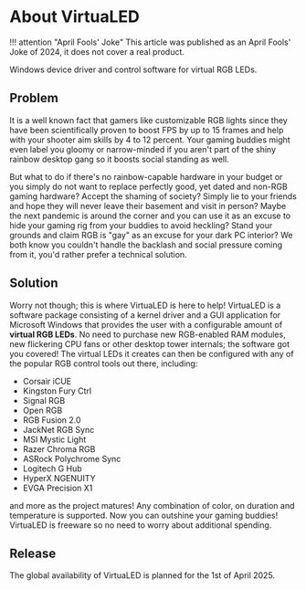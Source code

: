 # About VirtuaLED

!!! attention "April Fools' Joke"
    This article was published as an April Fools' Joke of 2024, it does not cover a real product.

Windows device driver and control software for virtual RGB LEDs.

## Problem

It is a well known fact that gamers like customizable RGB lights since they have been scientifically proven to boost FPS by up to 15 frames and help with your shooter aim skills by 4 to 12 percent. Your gaming buddies might even label you gloomy or narrow-minded if you aren't part of the shiny rainbow desktop gang so it boosts social standing as well.

But what to do if there's no rainbow-capable hardware in your budget or you simply do not want to replace perfectly good, yet dated and non-RGB gaming hardware? Accept the shaming of society? Simply lie to your friends and hope they will never leave their basement and visit in person? Maybe the next pandemic is around the corner and you can use it as an excuse to hide your gaming rig from your buddies to avoid heckling? Stand your grounds and claim RGB is "gay" as an excuse for your dark PC interior? We both know you couldn't handle the backlash and social pressure coming from it, you'd rather prefer a technical solution.

## Solution

Worry not though; this is where VirtuaLED is here to help! VirtuaLED is a software package consisting of a kernel driver and a GUI application for Microsoft Windows that provides the user with a configurable amount of **virtual RGB LEDs**. No need to purchase new RGB-enabled RAM modules, new flickering CPU fans or other desktop tower internals; the software got you covered! The virtual LEDs it creates can then be configured with any of the popular RGB control tools out there, including:

- Corsair iCUE
- Kingston Fury Ctrl
- Signal RGB
- Open RGB
- RGB Fusion 2.0
- JackNet RGB Sync
- MSI Mystic Light
- Razer Chroma RGB
- ASRock Polychrome Sync
- Logitech G Hub
- HyperX NGENUITY
- EVGA Precision X1

and more as the project matures! Any combination of color, on duration and temperature is supported. Now you can outshine your gaming buddies! VirtuaLED is freeware so no need to worry about additional spending.

## Release

The global availability of VirtuaLED is planned for the 1st of April 2025.
